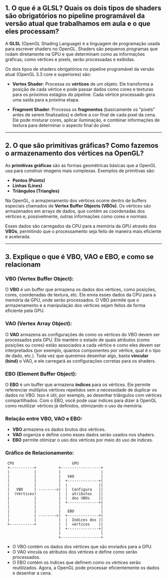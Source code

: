 ## 1. O que é a GLSL? Quais os dois tipos de shaders são obrigatórios no pipeline programável da versão atual que trabalhamos em aula e o que eles processam?

A **GLSL** (OpenGL Shading Language) é a linguagem de programação usada para escrever shaders no OpenGL. Shaders são pequenos programas que rodam diretamente na GPU e que determinam como as informações gráficas, como vértices e pixels, serão processadas e exibidas.

Os dois tipos de shaders obrigatórios no pipeline programável da versão atual (OpenGL 3.3 core e superiores) são:

- **Vertex Shader**: Processa os **vértices** de um objeto. Ele transforma a posição de cada vértice e pode passar dados como cores e texturas para os próximos estágios do pipeline. Cada vértice processado gera uma saída para a próxima etapa.

- **Fragment Shader**: Processa os **fragmentos** (basicamente os "pixels" antes de serem finalizados) e define a cor final de cada pixel da cena. Ele pode misturar cores, aplicar iluminação, e combinar informações de textura para determinar o aspecto final do pixel.

---

## 2. O que são primitivas gráficas? Como fazemos o armazenamento dos vértices na OpenGL?

As **primitivas gráficas** são as formas geométricas básicas que a OpenGL usa para construir imagens mais complexas. Exemplos de primitivas são:

- **Pontos (Points)**
- **Linhas (Lines)**
- **Triângulos (Triangles)**

Na OpenGL, o armazenamento dos vértices ocorre dentro de buffers especiais chamados de **Vertex Buffer Objects (VBOs)**. Os vértices são armazenados em arrays de dados, que contêm as coordenadas dos vértices e, possivelmente, outras informações como cores e normais.

Esses dados são carregados da CPU para a memória da GPU através dos **VBOs**, permitindo que o processamento seja feito de maneira mais eficiente e acelerada.

---

## 3. Explique o que é VBO, VAO e EBO, e como se relacionam

### VBO (Vertex Buffer Object):

O **VBO** é um buffer que armazena os dados dos vértices, como posições, cores, coordenadas de textura, etc. Ele envia esses dados da CPU para a memória da GPU, onde serão processados. O VBO permite que o armazenamento e a manipulação dos vértices sejam feitos de forma eficiente pela GPU.

### VAO (Vertex Array Object):

O **VAO** armazena as configurações de como os vértices do VBO devem ser processados pela GPU. Ele mantém o estado de quais atributos (como posições ou cores) estão associados a cada vértice e como eles devem ser interpretados (por exemplo, quantos componentes por vértice, qual é o tipo de dado, etc.). Toda vez que queremos desenhar algo, basta **vincular (bind)** o VAO, e ele carregará as configurações corretas para os shaders.

### EBO (Element Buffer Object):

O **EBO** é um buffer que armazena **índices** para os vértices. Ele permite referenciar múltiplos vértices repetidos sem a necessidade de duplicar os dados no VBO. Isso é útil, por exemplo, ao desenhar triângulos com vértices compartilhados. Com o EBO, você pode usar índices para dizer à OpenGL como reutilizar vértices já definidos, otimizando o uso da memória.

### Relação entre VBO, VAO e EBO:

- **VBO** armazena os dados brutos dos vértices.
- **VAO** organiza e define como esses dados serão usados nos shaders.
- **EBO** permite otimizar o uso dos vértices por meio do uso de índices.

### Gráfico de Relacionamento:

```plaintext
 CPU                          GPU
 +-----------+          +------------------+
 |           |          |                  |
 |           |          |   VAO            |
 |           |          |  +--------------+|
 |           |          |  |              ||
 |   VBO     | -------->|  |  Configura   ||
 |  (Vértices)          |  |  atributos   ||
 |           |          |  |  dos VBOs    ||
 |           |          |  +--------------+|
 |           |          |                  |
 |           |          |   EBO            |
 |           | -------->|  +--------------+|
 |           |          |  |  Índices dos ||
 +-----------+          |  |  vértices    ||
                        |  +--------------+|
                        |                  |
                        +------------------+
```

- O VBO contém os dados dos vértices que são enviados para a GPU.
- O VAO vincula os atributos dos vértices e define como serão processados.
- O EBO contém os índices que definem como os vértices serão reutilizados.
  Agora, a OpenGL pode processar eficientemente os dados e desenhar a cena.
